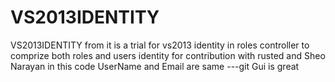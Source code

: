 # VS2013IDENTITY
VS2013IDENTITY from 
 it is a trial for vs2013 identity  in roles controller to comprize both roles and users identity  for  contribution with rusted and Sheo Narayan   in this code UserName and Email are same ---git Gui is great
